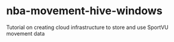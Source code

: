 # nba-movement-hive-windows
Tutorial on creating cloud infrastructure to store and use SportVU movement data
